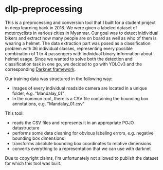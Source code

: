 # dlp-preprocessing

This is a preprocessing and conversion tool that I built for a student project in deep learning back in 2018.
We were given a labeled dataset of motorcyclists in various cities in Myanmar. Our goal was to detect inidividual bikers and extract how many people are on board as well as who of them is wearing a helmet.
The data extraction part was posed as a classification problem with 36 individual classes, representing every possible combination of 1 to 4 passengers with individual binary information about helmet usage.
Since we wanted to solve both the detection and classification task in one go, we decided to go with YOLOv3 and the corresponding [Darknet framework](https://github.com/pjreddie/darknet). 

Our training data was structured in the following way:
- Images of every individual roadside camera are located in a unique folder, e.g. "Mandalay_01"
- In the common root, there is a CSV file containing the bounding box annotations, e.g. "Mandalay_01.csv"

This tool:
- reads the CSV files and represents it in an appropriate POJO datastructure
- performs some data cleaning for obvious labeling errors, e.g. negative bounding box dimensions
- transforms absolute bounding box coordinates to relative dimensions 
- converts everything to a representation that we can use with darknet

Due to copyright claims, I'm unfortunately not allowed to publish the dataset for which this tool was built.
